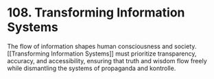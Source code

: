 # 108. Transforming Information Systems

The flow of information shapes human consciousness and society. [[Transforming Information Systems]] must prioritize transparency, accuracy, and accessibility, ensuring that truth and wisdom flow freely while dismantling the systems of propaganda and kontrolle.